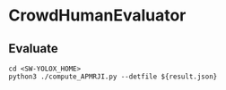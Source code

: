 # CrowdHumanEvaluator

## Evaluate
```shell
cd <SW-YOLOX_HOME>
python3 ./compute_APMRJI.py --detfile ${result.json}
```
